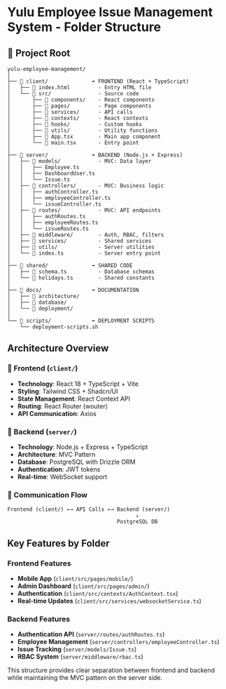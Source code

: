 # Yulu Employee Issue Management System - Folder Structure

## 📁 Project Root
```
yulu-employee-management/
│
├── 📁 client/              ⬅️ FRONTEND (React + TypeScript)
│   ├── 📄 index.html         - Entry HTML file
│   └── 📁 src/               - Source code
│       ├── 📁 components/    - React components
│       ├── 📁 pages/         - Page components
│       ├── 📁 services/      - API calls
│       ├── 📁 contexts/      - React contexts
│       ├── 📁 hooks/         - Custom hooks
│       ├── 📁 utils/         - Utility functions
│       ├── 📄 App.tsx        - Main app component
│       └── 📄 main.tsx       - Entry point
│
├── 📁 server/              ⬅️ BACKEND (Node.js + Express)
│   ├── 📁 models/            - MVC: Data layer
│   │   ├── Employee.ts
│   │   ├── DashboardUser.ts
│   │   └── Issue.ts
│   ├── 📁 controllers/       - MVC: Business logic
│   │   ├── authController.ts
│   │   ├── employeeController.ts
│   │   └── issueController.ts
│   ├── 📁 routes/            - MVC: API endpoints
│   │   ├── authRoutes.ts
│   │   ├── employeeRoutes.ts
│   │   └── issueRoutes.ts
│   ├── 📁 middleware/        - Auth, RBAC, filters
│   ├── 📁 services/          - Shared services
│   ├── 📁 utils/             - Server utilities
│   └── 📄 index.ts           - Server entry point
│
├── 📁 shared/              ⬅️ SHARED CODE
│   ├── 📄 schema.ts          - Database schemas
│   └── 📄 holidays.ts        - Shared constants
│
├── 📁 docs/                ⬅️ DOCUMENTATION
│   ├── 📁 architecture/
│   ├── 📁 database/
│   └── 📁 deployment/
│
└── 📁 scripts/             ⬅️ DEPLOYMENT SCRIPTS
    └── deployment-scripts.sh
```

## Architecture Overview

### 🎨 Frontend (`client/`)
- **Technology**: React 18 + TypeScript + Vite
- **Styling**: Tailwind CSS + Shadcn/UI
- **State Management**: React Context API
- **Routing**: React Router (wouter)
- **API Communication**: Axios

### 🚀 Backend (`server/`)
- **Technology**: Node.js + Express + TypeScript
- **Architecture**: MVC Pattern
- **Database**: PostgreSQL with Drizzle ORM
- **Authentication**: JWT tokens
- **Real-time**: WebSocket support

### 🔗 Communication Flow
```
Frontend (client/) ←→ API Calls ←→ Backend (server/)
                                         ↓
                                   PostgreSQL DB
```

## Key Features by Folder

### Frontend Features
- **Mobile App** (`client/src/pages/mobile/`)
- **Admin Dashboard** (`client/src/pages/admin/`)
- **Authentication** (`client/src/contexts/AuthContext.tsx`)
- **Real-time Updates** (`client/src/services/websocketService.ts`)

### Backend Features
- **Authentication API** (`server/routes/authRoutes.ts`)
- **Employee Management** (`server/controllers/employeeController.ts`)
- **Issue Tracking** (`server/models/Issue.ts`)
- **RBAC System** (`server/middleware/rbac.ts`)

This structure provides clear separation between frontend and backend while maintaining the MVC pattern on the server side.